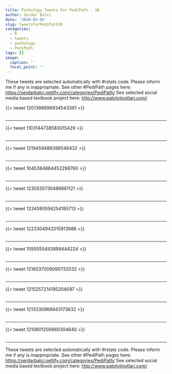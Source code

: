 ```yaml
---
title: Pathology Tweets For PediPath - 30
author: Serdar Balci
date: '2020-03-05'
slug: tweetsForPediPath30
categories:
  - R
  - tweets
  - pathology
  - PediPath
tags: []
image:
  caption: ''
  focal_point: ''
---
```



These tweets are selected automatically with #rstats code. Please inform me if any is inappropriate.
See other #PediPath pages here: https://serdarbalci.netlify.com/categories/PediPath/ 
See selected social media based textbook project here: http://www.patolojinotlari.com/

{{< tweet 1201398896934543361 >}}
<br>
<br>
<hr>
{{< tweet 1103144738583015429 >}}
<br>
<br>
<hr>
{{< tweet 1219459489398546432 >}}
<br>
<br>
<hr>
{{< tweet 1045384884452298760 >}}
<br>
<br>
<hr>
{{< tweet 1230535730486661121 >}}
<br>
<br>
<hr>
{{< tweet 1234590556254195713 >}}
<br>
<br>
<hr>
{{< tweet 1223304942015913986 >}}
<br>
<br>
<hr>
{{< tweet 1055555493899444224 >}}
<br>
<br>
<hr>
{{< tweet 1216037009090732032 >}}
<br>
<br>
<hr>
{{< tweet 1215257214195204097 >}}
<br>
<br>
<hr>
{{< tweet 1213330968943173632 >}}
<br>
<br>
<hr>
{{< tweet 1210601209960304640 >}}
<br>
<br>
<hr>


These tweets are selected automatically with #rstats code. Please inform me if any is inappropriate.
See other #PediPath pages here: https://serdarbalci.netlify.com/categories/PediPath/ 
See selected social media based textbook project here: http://www.patolojinotlari.com/
